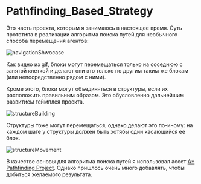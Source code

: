 # Pathfinding_Based_Strategy
Это часть проекта, которым я занимаюсь в настоящее время. Суть прототипа в реализации алгоритма поиска путей для необычного способа перемещения агентов:

![navigationShwocase](https://user-images.githubusercontent.com/28929816/152700643-815b2076-f892-44f0-8f12-9101071397c5.gif)

Как видно из gif, блоки могут перемещаться только на соседнюю с занятой клеткой и делают они это только по другим таким же блокам (или непосредственно рядом с ними).

Кроме этого, блоки могут объединяться в структуры, если их расположить правильным образом. Это обусловленно дальнейшим развитием геймплея проекта.

![structureBuilding](https://user-images.githubusercontent.com/28929816/152700601-94ab9708-54ff-4452-838d-45622bac14e8.gif)

Структуры тоже могут перемещаться, однако делают это по-иному: на каждом шаге у структуры должен быть хотябы один касающийся ее блок.

![structureMovement](https://user-images.githubusercontent.com/28929816/152700637-45cef43f-1daf-439c-8ac2-ef4b4eab34a0.gif)

В качестве основы для алгоритма поиска путей я использовал ассет [A* Pathfinding Project](https://arongranberg.com/astar/). 
Однако пришлось очень много добавлять, чтобы добиться желаемого результата.
